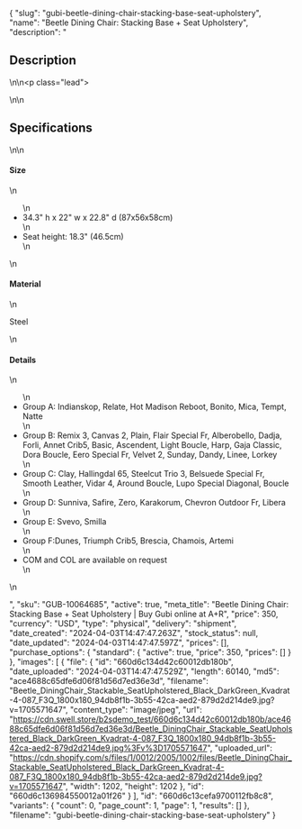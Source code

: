 {
  "slug": "gubi-beetle-dining-chair-stacking-base-seat-upholstery",
  "name": "Beetle Dining Chair: Stacking Base + Seat Upholstery",
  "description": "<h2>Description</h2>\n<!-- split -->\n<p class=\"lead\"> </p>\n<!-- split -->\n<h2>Specifications</h2>\n<!-- split -->\n<h4>Size</h4>\n<ul>\n<li>34.3\" h x 22\" w x 22.8\" d (87x56x58cm)</li>\n<li>Seat height: 18.3\" (46.5cm)</li>\n</ul>\n<h4>Material</h4>\n<p>Steel</p>\n<h4><strong>Details</strong></h4>\n<ul>\n<li>Group A: Indianskop, Relate, Hot Madison Reboot, Bonito, Mica, Tempt, Natte</li>\n<li>Group B: Remix 3, Canvas 2, Plain, Flair Special Fr, Alberobello, Dadja, Forli, Annet Crib5, Basic, Ascendent, Light Boucle, Harp, Gaja Classic, Dora Boucle, Eero Special Fr, Velvet 2, Sunday, Dandy, Linee, Lorkey</li>\n<li>Group C: Clay, Hallingdal 65, Steelcut Trio 3, Belsuede Special Fr, Smooth Leather, Vidar 4, Around Boucle, Lupo Special Diagonal, Boucle</li>\n<li>Group D: Sunniva, Safire, Zero, Karakorum, Chevron Outdoor Fr, Libera</li>\n<li>Group E: Svevo, Smilla</li>\n<li>Group F:Dunes, Triumph Crib5, Brescia, Chamois, Artemi</li>\n<li>COM and COL are available on request</li>\n</ul>\n<ul></ul>",
  "sku": "GUB-10064685",
  "active": true,
  "meta_title": "Beetle Dining Chair: Stacking Base + Seat Upholstery | Buy Gubi online at A+R",
  "price": 350,
  "currency": "USD",
  "type": "physical",
  "delivery": "shipment",
  "date_created": "2024-04-03T14:47:47.263Z",
  "stock_status": null,
  "date_updated": "2024-04-03T14:47:47.597Z",
  "prices": [],
  "purchase_options": {
    "standard": {
      "active": true,
      "price": 350,
      "prices": []
    }
  },
  "images": [
    {
      "file": {
        "id": "660d6c134d42c60012db180b",
        "date_uploaded": "2024-04-03T14:47:47.529Z",
        "length": 60140,
        "md5": "ace4688c65dfe6d06f81d56d7ed36e3d",
        "filename": "Beetle_DiningChair_Stackable_SeatUpholstered_Black_DarkGreen_Kvadrat-4-087_F3Q_1800x180_94db8f1b-3b55-42ca-aed2-879d2d214de9.jpg?v=1705571647",
        "content_type": "image/jpeg",
        "url": "https://cdn.swell.store/b2sdemo_test/660d6c134d42c60012db180b/ace4688c65dfe6d06f81d56d7ed36e3d/Beetle_DiningChair_Stackable_SeatUpholstered_Black_DarkGreen_Kvadrat-4-087_F3Q_1800x180_94db8f1b-3b55-42ca-aed2-879d2d214de9.jpg%3Fv%3D1705571647",
        "uploaded_url": "https://cdn.shopify.com/s/files/1/0012/2005/1002/files/Beetle_DiningChair_Stackable_SeatUpholstered_Black_DarkGreen_Kvadrat-4-087_F3Q_1800x180_94db8f1b-3b55-42ca-aed2-879d2d214de9.jpg?v=1705571647",
        "width": 1202,
        "height": 1202
      },
      "id": "660d6c136984550012a01f26"
    }
  ],
  "id": "660d6c13cefa9700112fb8c8",
  "variants": {
    "count": 0,
    "page_count": 1,
    "page": 1,
    "results": []
  },
  "filename": "gubi-beetle-dining-chair-stacking-base-seat-upholstery"
}